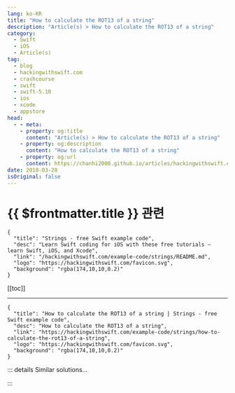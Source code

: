 ```yaml
---
lang: ko-KR
title: "How to calculate the ROT13 of a string"
description: "Article(s) > How to calculate the ROT13 of a string"
category:
  - Swift
  - iOS
  - Article(s)
tag: 
  - blog
  - hackingwithswift.com
  - crashcourse
  - swift
  - swift-5.10
  - ios
  - xcode
  - appstore
head:
  - - meta:
    - property: og:title
      content: "Article(s) > How to calculate the ROT13 of a string"
    - property: og:description
      content: "How to calculate the ROT13 of a string"
    - property: og:url
      content: https://chanhi2000.github.io/articles/hackingwithswift.com/example-code/strings/how-to-calculate-the-rot13-of-a-string.html
date: 2018-03-28
isOriginal: false
---
```


# {{ $frontmatter.title }} 관련

```component VPCard
{
  "title": "Strings - free Swift example code",
  "desc": "Learn Swift coding for iOS with these free tutorials – learn Swift, iOS, and Xcode",
  "link": "/hackingwithswift.com/example-code/strings/README.md",
  "logo": "https://hackingwithswift.com/favicon.svg",
  "background": "rgba(174,10,10,0.2)"
}
```

[[toc]]

---

```component VPCard
{
  "title": "How to calculate the ROT13 of a string | Strings - free Swift example code",
  "desc": "How to calculate the ROT13 of a string",
  "link": "https://hackingwithswift.com/example-code/strings/how-to-calculate-the-rot13-of-a-string",
  "logo": "https://hackingwithswift.com/favicon.svg",
  "background": "rgba(174,10,10,0.2)"
}
```

<!-- TODO: 작성 -->

<!-- 
ROT13 is a simple algorithm that shifts letters in a string forward 13 places. It’s obviously not suitable for any serious encryption, but it’s very useful for hiding text so its meaning is not obvious – posting spoilers on a forum, for example, is best done using ROT13 to avoid someone getting annoyed.

It’s not hard to write a `rot13()` function, but it *is* a little harder to wrap it up neatly so you avoid global variables while still making it easy to use. Because you can’t add stored variables to an extension on `String`, the cleanest thing to do is create a new `ROT13` type that can store the transformation from regular letters to ROT13, then run the calculation.

In code, it looks like this:

```swift
struct ROT13 {
    // create a dictionary that will store our character mapping
    private static var key = [Character: Character]()

    // create arrays of all uppercase and lowercase letters
    private static let uppercase = Array("ABCDEFGHIJKLMNOPQRSTUVWXYZ")
    private static let lowercase = Array("abcdefghijklmnopqrstuvwxyz")

    static func string(_ string: String) -> String {
        // if this is the first time the method is being called, calculate the ROT13 key dictionary
        if ROT13.key.isEmpty {
            for i in 0 ..< 26 {
                ROT13.key[ROT13.uppercase[i]] = ROT13.uppercase[(i + 13) % 26]
                ROT13.key[ROT13.lowercase[i]] = ROT13.lowercase[(i + 13) % 26]
            }
        }

        // now return the transformed string
        let transformed = string.map { ROT13.key[$0] ?? $0 }
        return String(transformed)
    }
}
```

I’ve used private properties there because there’s no reason these implementation details should leak out, and it’s all static because there’s no need to create new `ROT13` instances every time we need to run the conversion.

With that in place we can write an extension on `String` to calculate the ROT13 using our struct:

```swift
extension String {
    func rot13() -> String {
        return ROT13.string(self)
    }
}
```

That extension can now be called on a regular string, so users don’t need to care about how we implemented ROT13:

```swift
print("Hello, world!".rot13())
```

-->

::: details Similar solutions…

<!--
/example-code/cryptokit/how-to-calculate-the-sha-hash-of-a-string-or-data-instance">How to calculate the SHA hash of a String or Data instance 
/example-code/core-graphics/how-to-calculate-the-point-where-two-lines-intersect">How to calculate the point where two lines intersect 
/example-code/core-graphics/how-to-calculate-the-distance-between-two-cgpoints">How to calculate the distance between two CGPoints 
/example-code/core-graphics/how-to-calculate-the-manhattan-distance-between-two-cgpoints">How to calculate the Manhattan distance between two CGPoints 
/example-code/language/how-to-calculate-division-remainder-using-modulo">How to calculate division remainder using modulo</a>
-->

:::

